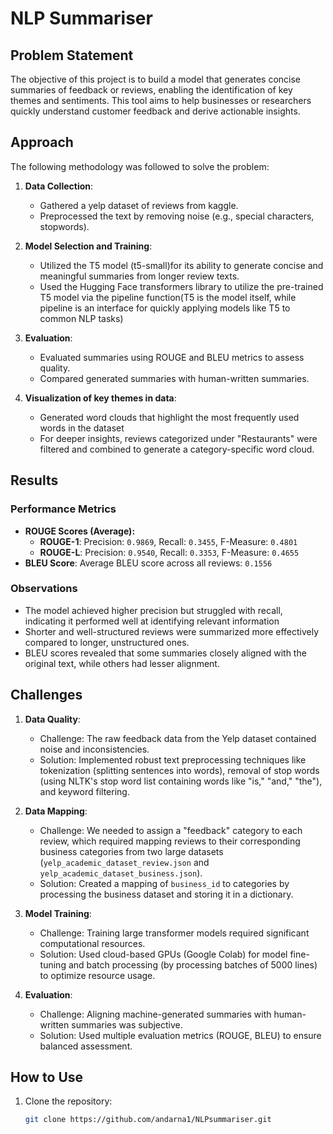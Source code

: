 # NLP Summariser

## Problem Statement
The objective of this project is to build a model that generates concise summaries of feedback or reviews, enabling the identification of key themes and sentiments. This tool aims to help businesses or researchers quickly understand customer feedback and derive actionable insights.

## Approach
The following methodology was followed to solve the problem:

1. **Data Collection**:
   - Gathered a yelp dataset of reviews from kaggle.
   - Preprocessed the text by removing noise (e.g., special characters, stopwords).

2. **Model Selection and Training**:
   - Utilized the T5 model (t5-small)for its ability to generate concise and meaningful summaries from longer review texts.
   - Used the Hugging Face transformers library to utilize the pre-trained T5 model via the pipeline function(T5 is the model itself,
     while pipeline is an interface for quickly applying models like T5 to common NLP tasks)

3. **Evaluation**:
   - Evaluated summaries using ROUGE and BLEU metrics to assess quality.
   - Compared generated summaries with human-written summaries.

4. **Visualization of key themes in data**:
   - Generated word clouds that highlight the most frequently used words in the dataset
   - For deeper insights, reviews categorized under "Restaurants" were filtered and combined to generate a category-specific word cloud.

## Results

### Performance Metrics
- **ROUGE Scores (Average):**
  - **ROUGE-1**: Precision: `0.9869`, Recall: `0.3455`, F-Measure: `0.4801`
  - **ROUGE-L**: Precision: `0.9540`, Recall: `0.3353`, F-Measure: `0.4655`
- **BLEU Score**: Average BLEU score across all reviews: `0.1556`

### Observations
- The model achieved higher precision but struggled with recall, indicating it performed well at identifying relevant information 
- Shorter and well-structured reviews were summarized more effectively compared to longer, unstructured ones.
- BLEU scores revealed that some summaries closely aligned with the original text, while others had lesser alignment.

  

## Challenges
1. **Data Quality**:
   - Challenge: The raw feedback data from the Yelp dataset contained noise and inconsistencies.
   - Solution: Implemented robust text preprocessing techniques like tokenization (splitting sentences into words), removal of stop words (using NLTK's stop word list containing words like "is," "and," "the"), and keyword filtering.

2. **Data Mapping**:
   - Challenge: We needed to assign a "feedback" category to each review, which required mapping reviews to their corresponding business categories from two large datasets (`yelp_academic_dataset_review.json` and `yelp_academic_dataset_business.json`). 
   - Solution: Created a mapping of `business_id` to categories by processing the business dataset and storing it in a dictionary.

3. **Model Training**:
   - Challenge: Training large transformer models required significant computational resources.
   - Solution: Used cloud-based GPUs (Google Colab) for model fine-tuning and batch processing (by processing batches of 5000 lines) to optimize resource usage.

4. **Evaluation**:
   - Challenge: Aligning machine-generated summaries with human-written summaries was subjective.
   - Solution: Used multiple evaluation metrics (ROUGE, BLEU) to ensure balanced assessment.


## How to Use
1. Clone the repository:
   ```bash
   git clone https://github.com/andarna1/NLPsummariser.git
